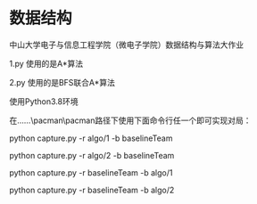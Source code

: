 # 数据结构

中山大学电子与信息工程学院（微电子学院）数据结构与算法大作业

1.py 使用的是A*算法

2.py 使用的是BFS联合A*算法

使用Python3.8环境

在……\pacman\pacman路径下使用下面命令行任一个即可实现对局：

python capture.py -r algo/1 -b baselineTeam

python capture.py -r algo/2 -b baselineTeam

python capture.py -r baselineTeam -b algo/1

python capture.py -r baselineTeam -b algo/2
